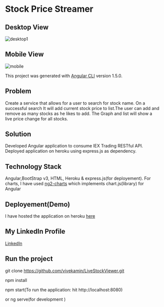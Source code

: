 
# Stock Price Streamer
## Desktop View
![desktop1](https://user-images.githubusercontent.com/25477734/33513346-d183a268-d6fd-11e7-8a1d-0511f6f77a22.png)
## Mobile View
![mobile](https://user-images.githubusercontent.com/25477734/33512993-5742ded4-d6f7-11e7-8157-b96f9b8de565.png)

This project was generated with [Angular CLI](https://github.com/angular/angular-cli) version 1.5.0.

## Problem
Create a service that allows for a user to search for stock name. On a successful search It will add current stock price to list.The user can add and remove as many stocks as he likes to add. The Graph and list will show a live price change for all stocks.

## Solution
Developed Angular application to consume IEX Trading RESTful API. Deployed application on heroku using express.js as dependency.

## Technology Stack
Angular,BootStrap v3, HTML, Heroku & express.js(for deployement).
For charts, I have used [ng2-charts](https://github.com/valor-software/ng2-charts) which implements chart.js(library) for Angular

## Deployement(Demo)
I have hosted the application on heroku [here](https://stock-price-streamer.herokuapp.com/)

## My LinkedIn Profile
[LinkedIn](https://www.linkedin.com/in/vivek-amin/)

## Run the project
git clone https://github.com/vivekamin/LiveStockViewer.git

npm install

npm start(To run the application: hit http://localhost:8080)

or ng serve(for development )





